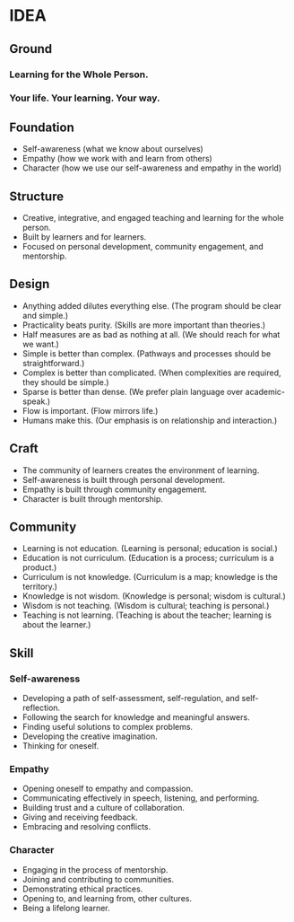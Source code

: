 IDEA 
=====

Ground
------

### Learning for the Whole Person.

### Your life. Your learning. Your way.

Foundation
----------

* Self-awareness (what we know about ourselves)
* Empathy (how we work with and learn from others)
* Character (how we use our self-awareness and empathy in the world)

Structure
---------

* Creative, integrative, and engaged teaching and learning for the whole person.
* Built by learners and for learners.
* Focused on personal development, community engagement, and mentorship.

Design
------

* Anything added dilutes everything else. (The program should be clear and simple.)
* Practicality beats purity. (Skills are more important than theories.)
* Half measures are as bad as nothing at all. (We should reach for what we want.)
* Simple is better than complex. (Pathways and processes should be straightforward.)
* Complex is better than complicated. (When complexities are required, they should be simple.)
* Sparse is better than dense. (We prefer plain language over academic-speak.)
* Flow is important. (Flow mirrors life.)
* Humans make this. (Our emphasis is on relationship and interaction.)

Craft
------

* The community of learners creates the environment of learning.
* Self-awareness is built through personal development.
* Empathy is built through community engagement.
* Character is built through mentorship.

Community
---------

* Learning is not education. (Learning is personal; education is social.)
* Education is not curriculum. (Education is a process; curriculum is a product.)
* Curriculum is not knowledge. (Curriculum is a map; knowledge is the territory.)
* Knowledge is not wisdom. (Knowledge is personal; wisdom is cultural.)
* Wisdom is not teaching. (Wisdom is cultural; teaching is personal.)
* Teaching is not learning. (Teaching is about the teacher; learning is about the learner.)

Skill
-----

### Self-awareness

* Developing a path of self-assessment, self-regulation, and self-reflection.
* Following the search for knowledge and meaningful answers.
* Finding useful solutions to complex problems.
* Developing the creative imagination.
* Thinking for oneself.


### Empathy

* Opening oneself to empathy and compassion.
* Communicating effectively in speech, listening, and performing.
* Building trust and a culture of collaboration.
* Giving and receiving feedback.
* Embracing and resolving conflicts.

### Character

* Engaging in the process of mentorship.
* Joining and contributing to communities. 
* Demonstrating ethical practices.
* Opening to, and learning from, other cultures.
* Being a lifelong learner.


